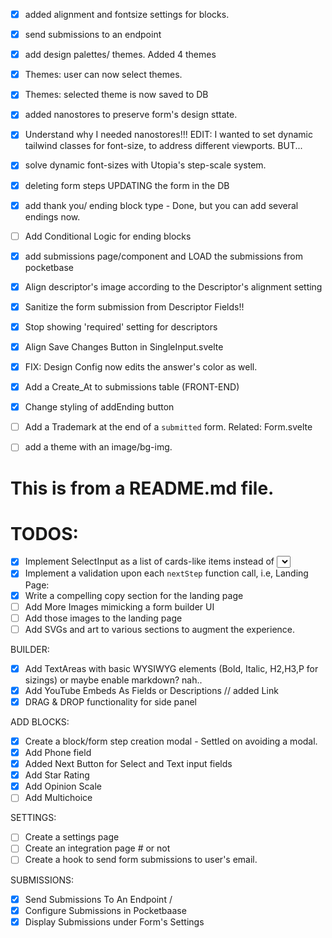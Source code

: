 - [x] added alignment and fontsize settings for blocks.
- [x] send submissions to an endpoint
- [x] add design palettes/ themes. Added 4 themes
- [x] Themes: user can now select themes.
- [x] Themes: selected theme is now saved to DB
- [x] added nanostores to preserve form's design sttate.
- [x] Understand why I needed nanostores!!! EDIT: I wanted to set dynamic tailwind classes for font-size, to address different viewports. BUT...
- [x] solve dynamic font-sizes with Utopia's step-scale system.
- [x] deleting form steps UPDATING the form in the DB
- [x] add thank you/ ending block type - Done, but you can add several endings now.
- [ ] Add Conditional Logic for ending blocks
- [x] add submissions page/component and LOAD the submissions from pocketbase
- [x] Align descriptor's image according to the Descriptor's alignment setting
- [x] Sanitize the form submission from Descriptor Fields!!
- [x] Stop showing 'required' setting for descriptors
- [x] Align Save Changes Button in SingleInput.svelte
- [x] FIX: Design Config now edits the answer's color as well.
- [x] Add a Create_At to submissions table (FRONT-END)
- [x] Change styling of addEnding button
- [ ] Add a Trademark at the end of a ```submitted``` form. Related: Form.svelte
- [ ] add a theme with an image/bg-img.


# This is from a README.md file.
# TODOS:
- [x] Implement SelectInput as a list of cards-like items instead of <select>
- [x] Implement a validation upon each ```nextStep``` function call, i.e,
Landing Page:
- [x] Write a compelling copy section for the landing page
- [ ] Add More Images mimicking a form builder UI
- [ ] Add those images to the landing page
- [ ] Add SVGs and art to various sections to augment the experience.

BUILDER:
- [x] Add TextAreas with basic WYSIWYG elements (Bold, Italic, H2,H3,P for sizings) or maybe enable markdown? nah..
- [x] Add YouTube Embeds As Fields or Descriptions // added Link
- [x] DRAG & DROP functionality for side panel

ADD BLOCKS:
- [x] Create a block/form step creation modal - Settled on avoiding a modal.
- [x] Add Phone field
- [x] Added Next Button for Select and Text input fields
- [x] Add Star Rating
- [x] Add Opinion Scale
- [ ] Add Multichoice

SETTINGS:
- [ ] Create a settings page
- [ ] Create an integration page # or not
- [ ] Create a hook to send form submissions to user's email.

SUBMISSIONS:
- [x] Send Submissions To An Endpoint /
- [x] Configure Submissions in Pocketbaase
- [x] Display Submissions under Form's Settings
